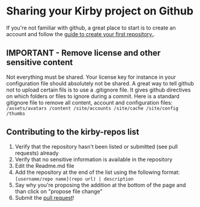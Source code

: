 # Sharing your Kirby project on Github 
If you're not familiar with github, a great place to start is to create an account and follow the [guide to create your first repository.](https://help.github.com/articles/create-a-repo/). 

## IMPORTANT - Remove license and other sensitive content
Not everything must be shared. Your license key for instance in your configuration file should absolutely not be shared. A great way to tell github not to upload certain fils is to use a .gitignore file. It gives github directives on which folders or files to ignore during a commit. Here is a standard gitignore file to remove all content, account and configuration files:
`
/assets/avatars
/content
/site/accounts
/site/cache
/site/config
/thumbs
`

## Contributing to the kirby-repos list 
1. Verify that the repository hasn't been listed or submitted (see pull requests) already 
2. Verify that no sensitive information is available in the repository 
3. Edit the Readme.md file
4. Add the repository at the end of the list using the following format: `[username/repo name](repo url) | description`
5. Say why you're proposing the addition at the bottom of the page and than click on "propose file change" 
6. Submit the [pull request](https://help.github.com/articles/using-pull-requests/)! 
